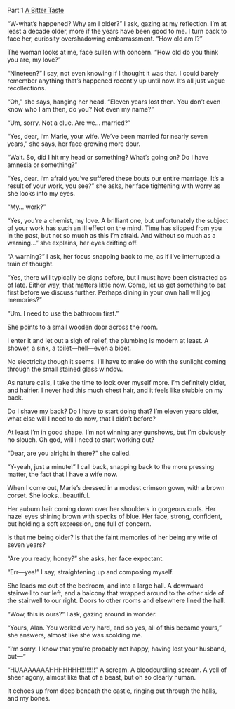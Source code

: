 Part 1 [A Bitter Taste](https://www.reddit.com/r/nosleep/s/d5Tosd6r9K)

“W-what’s happened? Why am I older?” I ask, gazing at my reflection. I’m at least a decade older, more if the years have been good to me. I turn back to face her, curiosity overshadowing embarrassment. “How old am I?”

The woman looks at me, face sullen with concern. “How old do you think you are, my love?”

“Nineteen?” I say, not even knowing if I thought it was that. I could barely remember anything that’s happened recently up until now. It’s all just vague recollections.

“Oh,” she says, hanging her head. “Eleven years lost then. You don’t even know who I am then, do you? Not even my name?”

“Um, sorry. Not a clue. Are we… married?”

“Yes, dear, I’m Marie, your wife. We’ve been married for nearly seven years,” she says, her face growing more dour.  

“Wait. So, did I hit my head or something? What’s going on? Do I have amnesia or something?”

“Yes, dear. I’m afraid you’ve suffered these bouts our entire marriage. It’s a result of your work, you see?” she asks, her face tightening with worry as she looks into my eyes.

“My… work?”

“Yes, you’re a chemist, my love. A brilliant one, but unfortunately the subject of your work has such an ill effect on the mind. Time has slipped from you in the past, but not so much as this I’m afraid. And without so much as a warning…” she explains, her eyes drifting off.

“A warning?” I ask, her focus snapping back to me, as if I’ve interrupted a train of thought.

“Yes, there will typically be signs before, but I must have been distracted as of late. Either way, that matters little now. Come, let us get something to eat first before we discuss further. Perhaps dining in your own hall will jog memories?”

“Um. I need to use the bathroom first.” 

She points to a small wooden door across the room.

I enter it and let out a sigh of relief, the plumbing is modern at least. A shower, a sink, a toilet—hell—even a bidet.

No electricity though it seems. I’ll have to make do with the sunlight coming through the small stained glass window.

As nature calls, I take the time to look over myself more. I’m definitely older, and hairier. I never had this much chest hair, and it feels like stubble on my back. 

Do I shave my back? Do I have to start doing that? I’m eleven years older, what else will I need to do now, that I didn’t before?

At least I’m in good shape. I’m not winning any gunshows, but I’m obviously no slouch. Oh god, will I need to start working out?

“Dear, are you alright in there?” she called.

“Y-yeah, just a minute!” I call back, snapping back to the more pressing matter, the fact that I have a wife now.

When I come out, Marie’s dressed in a modest crimson gown, with a brown corset. She looks…beautiful.

Her auburn hair coming down over her shoulders in gorgeous curls. Her hazel eyes shining brown with specks of blue. Her face, strong, confident, but holding a soft expression, one full of concern.

Is that me being older? Is that the faint memories of her being my wife of seven years?

“Are you ready, honey?” she asks, her face expectant.

“Err—yes!” I say, straightening up and composing myself.

She leads me out of the bedroom, and into a large hall. A downward stairwell to our left, and a balcony that wrapped around to the other side of the stairwell to our right. Doors to other rooms and elsewhere lined the hall.

“Wow, this is ours?” I ask, gazing around in wonder.

“Yours, Alan. You worked very hard, and so yes, all of this became yours,” she answers, almost like she was scolding me.

“I’m sorry. I know that you’re probably not happy, having lost your husband, but—“

“HUAAAAAAAHHHHHHH!!!!!!!!” A scream. A bloodcurdling scream. A yell of sheer agony, almost like that of a beast, but oh so clearly human. 

It echoes up from deep beneath the castle, ringing out through the halls, and my bones.